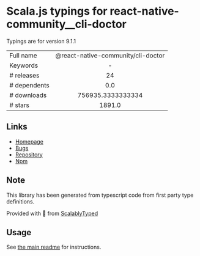 
# Scala.js typings for react-native-community__cli-doctor

Typings are for version 9.1.1



|                    |                 |
| ------------------ | :-------------: |
| Full name          | @react-native-community/cli-doctor |
| Keywords           | - |
| # releases         | 24 |
| # dependents       | 0.0 |
| # downloads        | 756935.3333333334 |
| # stars            | 1891.0 |

## Links
- [Homepage](https://github.com/react-native-community/cli/tree/master/packages/cli-doctor)
- [Bugs](https://github.com/react-native-community/cli/issues)
- [Repository](https://github.com/react-native-community/cli)
- [Npm](https://www.npmjs.com/package/%40react-native-community%2Fcli-doctor)
    


## Note
This library has been generated from typescript code from first party type definitions.

Provided with :purple_heart: from [ScalablyTyped](https://github.com/oyvindberg/ScalablyTyped)

## Usage
See [the main readme](../../readme.md) for instructions.


